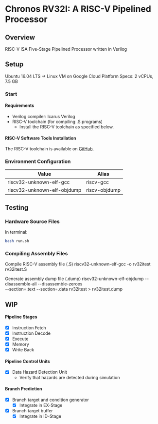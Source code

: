Chronos RV32I: A RISC-V Pipelined Processor
===================

## Overview
RISC-V ISA Five-Stage Pipelined Processor written in Verilog

## Setup
Ubuntu 16.04 LTS -> Linux VM on Google Cloud Platform
Specs: 2 vCPUs, 7.5 GB

### Start
#### Requirements
- Verilog compiler: Icarus Verilog
- RISC-V toolchain (for compiling .S programs)
    - Install the RISC-V toolchain as specified below.

#### RISC-V Software Tools Installation
The RISC-V toolchain is available on [GitHub](http://github.com/riscv/riscv-tools).

### Environment Configuration

Value                         | Alias
---------------------------   | ---------------
riscv32-unknown-elf-gcc       | riscv-gcc
riscv32-unknown-elf-objdump   | riscv-objdump

## Testing

### Hardware Source Files
In terminal:
```bash
bash run.sh
```

### Compiling Assembly Files
Compile RISC-V assembly file (.S)
  riscv32-unknown-elf-gcc -o rv32itest rv32itest.S

Generate assembly dump file (.dump)
  riscv32-unknown-elf-objdump --disassemble-all --disassemble-zeroes \
  --section=.text --section=.data rv32itest > rv32itest.dump


## WIP
#### Pipeline Stages
- [x] Instruction Fetch
- [x] Instruction Decode
- [x] Execute
- [x] Memory
- [x] Write Back

#### Pipeline Control Units
- [x] Data Hazard Detection Unit
    - Verify that hazards are detected during simulation

#### Branch Prediction
- [x] Branch target and condition generator
    - [x] Integrate in EX-Stage
- [x] Branch target buffer
    - [x] Integrate in ID-Stage
